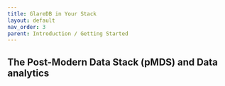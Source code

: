 ```yaml
---
title: GlareDB in Your Stack
layout: default
nav_order: 3
parent: Introduction / Getting Started
---
```


## The Post-Modern Data Stack (pMDS) and Data analytics
